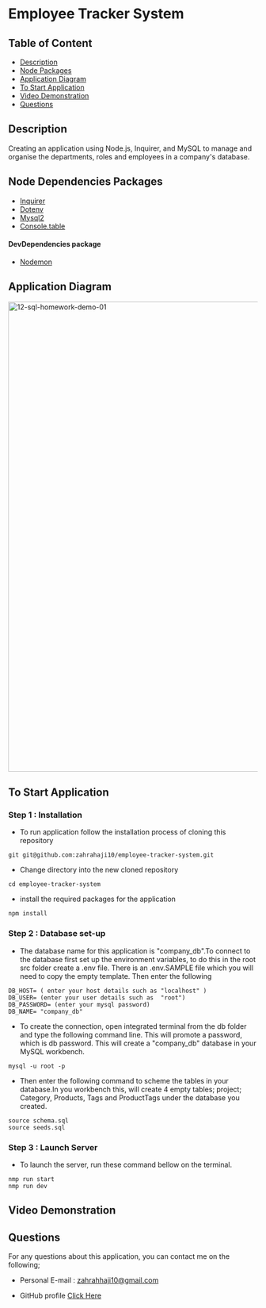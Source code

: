 # Employee Tracker System

## Table of Content

- [Description](#description)
- [Node Packages](#node-packages)
- [Application Diagram](#application-diagram)
- [To Start Application](#to-start-application)
- [Video Demonstration](#video-demonstration)
- [Questions](#questions)

## Description

Creating an application using Node.js, Inquirer, and MySQL to manage and organise the departments, roles and employees in a company's database.

## Node Dependencies Packages

- [Inquirer](https://www.npmjs.com/package/inquirer)
- [Dotenv](https://www.npmjs.com/package/dotenv)
- [Mysql2](https://www.npmjs.com/package/mysql2)
- [Console.table](https://www.npmjs.com/package/console.table)

#### DevDependencies package

- [Nodemon](https://www.npmjs.com/package/nodemon)

## Application Diagram

<img width="948" alt="12-sql-homework-demo-01" src="https://user-images.githubusercontent.com/102627226/177121811-97bfccf2-448b-431d-ade9-c332d5055cf7.png">

## To Start Application

### Step 1 : Installation

- To run application follow the installation process of cloning this repository

```
git git@github.com:zahrahaji10/employee-tracker-system.git
```

- Change directory into the new cloned repository

```
cd employee-tracker-system
```

- install the required packages for the application

```
npm install

```

### Step 2 : Database set-up

- The database name for this application is "company_db".To connect to the database first set up the environment variables, to do this in the root src folder create a .env file. There is an .env.SAMPLE file which you will need to copy the empty template. Then enter the following

```
DB_HOST= ( enter your host details such as "localhost" )
DB_USER= (enter your user details such as  "root")
DB_PASSWORD= (enter your mysql password)
DB_NAME= "company_db"
```

- To create the connection, open integrated terminal from the db folder and type the following command line. This will promote a password, which is db password. This will create a "company_db" database in your MySQL workbench.

```
mysql -u root -p
```

- Then enter the following command to scheme the tables in your database.In you workbench this, will create 4 empty tables; project; Category, Products, Tags and ProductTags under the database you created.

```
source schema.sql
source seeds.sql
```

### Step 3 : Launch Server

- To launch the server, run these command bellow on the terminal.

```
nmp run start
nmp run dev

```

## Video Demonstration

## Questions

For any questions about this application, you can contact me on the following;

- Personal E-mail : zahrahhaji10@gmail.com

- GitHub profile [Click Here](https://github.com/zahrahaji10)
